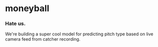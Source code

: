 # moneyball

### Hate us.

We're building a super cool model for predicting pitch type based on live camera feed from catcher recording.
